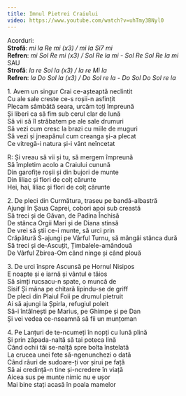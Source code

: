 ```yaml
---
title: Imnul Pietrei Craiului
video: https://www.youtube.com/watch?v=uhTmy3BNyl0
---
```


Acorduri:  
**Strofă**: *mi la Re mi (x3) / mi la Si7 mi*  
**Refren**: *mi Sol Re mi (x3) / Sol Re la mi - Sol Re Sol Re la mi*  
SAU  
**Strofă**: *la re Sol la (x3) / la re Mi la*  
**Refren**: *la Do Sol la (x3) / Do Sol re la - Do Sol Do Sol re la*  

1\. Avem un singur Crai ce-așteaptă neclintit  
Cu ale sale creste ce-s roșii-n asfințit  
Plecam sâmbătă seara, urcăm toți împreună  
Și liberi ca să fim sub cerul clar de lună  
Să vii să îl străbatem pe ale sale drumuri  
Să vezi cum cresc la brazi cu miile de muguri  
Să vezi și jneapănul cum creanga și-a plecat  
Ce vitregă-i natura și-i vânt neîncetat  

R: Și vreau să vii și tu, să mergem împreună  
Să împletim acolo a Craiului cunună  
Din garofițe roșii și din bujori de munte  
Din liliac și flori de colț cărunte  
Hei, hai, liliac și flori de colț cărunte  

2\. De pleci din Curmătura, traseu pe bandă-albastră  
Ajungi în Șaua Caprei, cobori apoi sub creastă  
Să treci și de Găvan, de Padina Închisă  
De stânca Orgii Mari și de Diana stinsă  
De vrei să știi ce-i munte, să urci prin  
Crăpătură S-ajungi pe Vârful Turnu, să mângâi stânca dură  
Să treci și de-Ascuțit, Țimbalele-amândouă  
De Vârful Zbirea-Om când ninge și când plouă  

3\. De urci înspre Ascunsă pe Hornul Nisipos  
E noapte și e iarnă și vântul e tăios  
Să simți rucsacu-n spate, o muncă de  
Sisif Și mâna pe chitară lipindu-se de griff  
De pleci din Plaiul Foii pe drumul pietruit  
Ai să ajungi la Șpirla, refugiul poleit  
Să-i întâlnești pe Marius, pe Ghimpe și pe Dan  
Și vei vedea ce-nseamnă să fii un munțoman  

4\. Pe Lanțuri de te-ncumeți în nopți cu lună plină  
Și prin zăpada-naltă să tai poteca lină  
Când ochii tăi se-nalță spre bolta înstelată  
La crucea unei fete să-ngenunchezi o dată  
Când râuri de sudoare-ți vor șirui pe față  
Să ai credință-n tine și-ncredere în viață  
Aicea sus pe munte nimic nu e ușor  
Mai bine stați acasă în poala mamelor  
